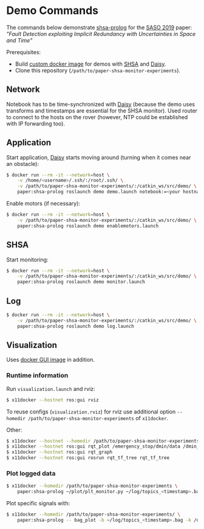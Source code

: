 # Demo Commands

The commands below demonstrate [shsa-prolog] for the [SASO 2019](https://saso2019.cs.umu.se/) paper:
*"Fault Detection exploiting Implicit Redundancy with Uncertainties in Space and Time"*

Prerequisites:

* Build [custom docker image] for demos with [SHSA] and [Daisy].
* Clone this repository (`/path/to/paper-shsa-monitor-experiments`).


## Network

Notebook has to be time-synchronized with [Daisy]
(because the demo uses transforms and timestamps are essential for the SHSA monitor).
Used router to connect to the hosts on the rover
(however, NTP could be established with IP forwarding too).


## Application

Start application, [Daisy] starts moving around (turning when it comes near an obstacle):
```bash
$ docker run --rm -it --network=host \
    -v /home/<username>/.ssh/:/root/.ssh/ \
    -v /path/to/paper-shsa-monitor-experiments/:/catkin_ws/src/demo/ \
    paper:shsa-prolog roslaunch demo demo.launch notebook:=<your hostname>
```

Enable motors (if necessary):
```bash
$ docker run --rm -it --network=host \
    -v /path/to/paper-shsa-monitor-experiments/:/catkin_ws/src/demo/ \
    paper:shsa-prolog roslaunch demo enablemotors.launch
```


## SHSA

Start monitoring:
```bash
$ docker run --rm -it --network=host \
    -v /path/to/paper-shsa-monitor-experiments/:/catkin_ws/src/demo/ \
    paper:shsa-prolog roslaunch demo monitor.launch
```


## Log

```bash
$ docker run --rm -it --network=host \
    -v /path/to/paper-shsa-monitor-experiments/:/catkin_ws/src/demo/ \
    paper:shsa-prolog roslaunch demo log.launch
```


## Visualization

Uses [docker GUI image] in addition.

### Runtime information

Run `visualization.launch` and rviz:
```bash
$ x11docker --hostnet ros:gui rviz
```
To reuse configs (`visualization.rviz`) for rviz use additional option
`--homedir /path/to/paper-shsa-monitor-experiments` of `x11docker`.

Other:
```bash
$ x11docker --hostnet --homedir /path/to/paper-shsa-monitor-experiments ros:gui rviz -d ~/config/visualization.rviz
$ x11docker --hostnet ros:gui rqt_plot /emergency_stop/dmin/data /dmin_monitor/value_0/data /dmin_monitor/value_1/data
$ x11docker --hostnet ros:gui rqt_graph
$ x11docker --hostnet ros:gui rosrun rqt_tf_tree rqt_tf_tree
```

### Plot logged data

```bash
$ x11docker --homedir /path/to/paper-shsa-monitor-experiments \
    paper:shsa-prolog ~/plot/plt_monitor.py ~/log/topics_<timestamp>.bag
```

Plot specific signals with:
```bash
$ x11docker --homedir /path/to/paper-shsa-monitor-experiments/ \
    paper:shsa-prolog -- bag_plot -b ~/log/topics_<timestamp>.bag -k /dmin_monitor/debug/outputs/0/bot /dmin_monitor/debug/outputs/1/bot /dmin_monitor/debug/outputs/2/bot
```


[custom docker image]: ../docker/README.md
[docker GUI image]: https://github.com/dratasich/docker/ros-gui
[Daisy]: https://tuw-cpsg.github.io/tutorials/daisy/
[SHSA]: https://github.com/dratasich/shsa_ros
[shsa-prolog]: https://github.com/dratasich/shsa-prolog
